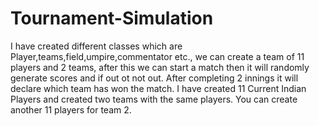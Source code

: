 # Tournament-Simulation
I have created different classes which are Player,teams,field,umpire,commentator etc.,
we can create a team of 11 players and 2 teams, after this we can start a match then it will randomly generate scores and if out ot not out.
After completing 2 innings it will declare which team has won the match.
I have created 11 Current Indian Players and created two teams with the same players.
You can create another 11 players for team 2.
